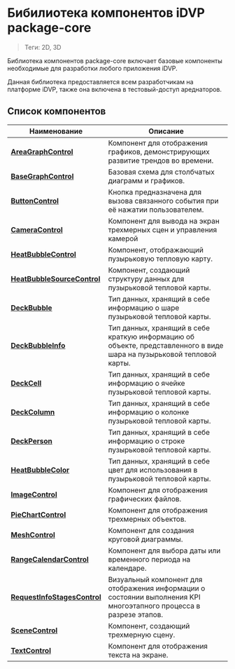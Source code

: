 # Бибилиотека компонентов iDVP package-core
> Теги: 2D, 3D

Библиотека компонентов package-core включает базовые компоненты необходимые для разработки любого приложения iDVP.

Данная библиотека предоставляется всем разработчикам на платформе iDVP, также она включена в тестовый-доступ ареднаторов.

## Список компонентов

| **Наименование**                         | **Описание**                             |
| ---------------------------------------- | ---------------------------------------- |
| **[AreaGraphControl](AreaGraphControl/README.md)** | Компонент для отображения графиков, демонстрирующих развитие трендов во времени. |
| **[BaseGraphControl](BaseGraphControl/README.md)** | Базовая схема для столбчатых диаграмм и графиков. |
| **[ButtonControl](ButtonControl/README.md)** | Кнопка предназначена для вызова связанного события при её нажатии пользователем. |
| **[CameraControl](CameraControl/README.md)** | Компонент для вывода на экран трехмерных сцен и управления камерой |
| **[HeatBubbleControl](HeatBubbleControl/README.md)** | Компонент, отображающий пузырьковую тепловую карту. |
| **[HeatBubbleSourceControl](HeatBubbleSourceControl/README.md)** | Компонент, создающий структуру данных для пузырьковой тепловой карты. |
| **[DeckBubble](DeckBubble/README.md)**   | Тип данных, хранящий в себе информацию о шаре пузырьковой тепловой карты. |
| **[DeckBubbleInfo](DeckBubbleInfo/README.md)** | Тип данных, хранящий в себе краткую информацию об объекте, представленного в виде шара на пузырьковой тепловой карты. |
| **[DeckCell](DeckCell/README.md)**       | Тип данных, хранящий в себе информацию о ячейке пузырьковой тепловой карты. |
| **[DeckColumn](DeckColumn/README.md)**   | Тип данных, хранящий в себе информацию о колонке пузырьковой тепловой карты. |
| **[DeckPerson](DeckPerson/README.md)**   | Тип данных, хранящий в себе информацию о строке пузырьковой тепловой карты. |
| **[HeatBubbleColor](HeatBubbleColor/README.md)** | Тип данных, хранящий в себе цвет для использования в пузырьковой тепловой карты. |
| **[ImageControl](ImageControl/README.md)** | Компонент для отображения графических файлов. |
| **[PieChartControl](MeshControl/README.md)** | Компонент для отображения трехмерных объектов. |
| **[MeshControl](PieChartControl/README.md)** | Компонент для создания круговой диаграммы. |
| **[RangeCalendarControl](RangeCalendarControl/README.md)** | Компонент для выбора даты или временного периода на календаре. |
| **[RequestInfoStagesControl](RequestInfoStagesControl/README.md)** | Визуальный компонент для отображения информации о состоянии выполнения KPI многоэтапного процесса в разрезе этапов. |
| **[SceneControl](SceneControl/README.md)** | Компонент, создающий трехмерную сцену.   |
| **[TextControl](TextControl/README.md)** | Компонент для отображения текста на экране. |

